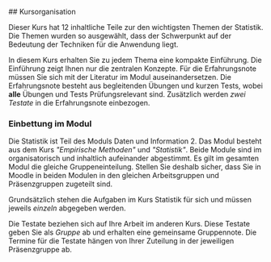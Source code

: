 ## Kursorganisation 

Dieser Kurs hat 12 inhaltliche Teile zur den wichtigsten Themen der Statistik. Die Themen wurden so ausgewählt, dass der Schwerpunkt auf der Bedeutung der Techniken für die Anwendung liegt.

In diesem Kurs erhalten Sie zu jedem Thema eine kompakte Einführung. Die Einführung zeigt Ihnen nur die zentralen Konzepte. Für die Erfahrungsnote müssen Sie sich mit der Literatur im Modul auseinandersetzen. Die Erfahrungsnote besteht aus begleitenden Übungen und kurzen Tests, wobei **alle** Übungen und Tests Prüfungsrelevant sind. Zusätzlich werden _zwei Testate_ in die Erfahrungsnote einbezogen.

### Einbettung im Modul

Die Statistik ist Teil des Moduls Daten und Information 2. Das Modul besteht aus dem Kurs _"Empirische Methoden"_ und _"Statistik"_. Beide Module sind im organisatorisch und inhaltlich aufeinander abgestimmt. Es gilt im gesamten Modul die gleiche Gruppeneinteilung. Stellen Sie deshalb sicher, dass Sie in Moodle in beiden Modulen in den gleichen Arbeitsgruppen und Präsenzgruppen zugeteilt sind.

Grundsätzlich stehen die Aufgaben im Kurs Statistik für sich und müssen jeweils _einzeln_ abgegeben werden. 

Die Testate beziehen sich auf Ihre Arbeit im anderen Kurs. Diese Testate geben Sie als _Gruppe_ ab und erhalten eine gemeinsame Gruppennote. Die Termine für die Testate hängen von Ihrer Zuteilung in der jeweiligen Präsenzgruppe ab. 